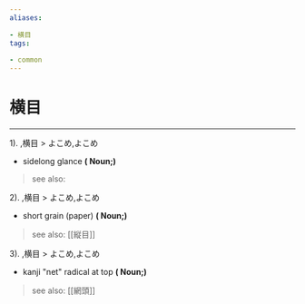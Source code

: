 ```yaml
---
aliases:
    
- 横目
tags:
    
- common
---
```


# 横目
---
1).
,横目 > よこめ,よこめ

- sidelong glance
**( Noun;)**
> see also: 
            
2).
,横目 > よこめ,よこめ

- short grain (paper)
**( Noun;)**
> see also:  [[縦目]]
            
3).
,横目 > よこめ,よこめ

- kanji "net" radical at top
**( Noun;)**
> see also:  [[網頭]]
            